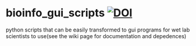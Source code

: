 # bioinfo_gui_scripts [![DOI](https://zenodo.org/badge/DOI/10.5281/zenodo.4126889.svg)](https://doi.org/10.5281/zenodo.4126889)
python scripts that can be easily transformed to gui programs for wet lab scientists to use(see the wiki page for documentation and depedences)
